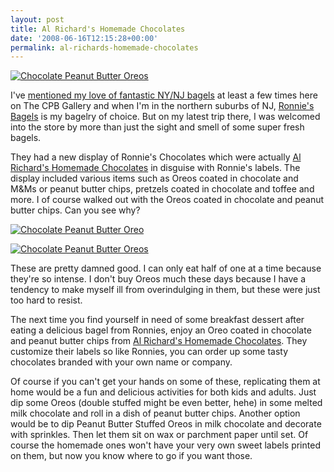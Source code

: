 ```yaml
---
layout: post
title: Al Richard's Homemade Chocolates
date: '2008-06-16T12:15:28+00:00'
permalink: al-richards-homemade-chocolates
---
```

<a href="http://www.flickr.com/photos/kstar810/2573484532/"><img src="http://farm4.static.flickr.com/3129/2573484532_0b51ab0067.jpg?v=0" alt="Chocolate Peanut Butter Oreos" /></a>

I've <a href="http://www.cpbgallery.com/2008/04/24/chocolate-peanut-butter-cream-cheese-spread/">mentioned my love of fantastic NY/NJ bagels</a> at least a few times here on The CPB Gallery and when I'm in the northern suburbs of NJ, <a href="http://www.ronniesbagels.com/menu.htm">Ronnie's Bagels</a> is my bagelry of choice. But on my latest trip there, I was welcomed into the store by more than just the sight and smell of some super fresh bagels.

They had a new display of Ronnie's Chocolates which were actually <a href="http://www.alrichardschocolates.com/">Al Richard's Homemade Chocolates</a> in disguise with Ronnie's labels. The display included various items such as Oreos coated in chocolate and M&Ms or peanut butter chips, pretzels coated in chocolate and toffee and more. I of course walked out with the Oreos coated in chocolate and peanut butter chips. Can you see why?

<a href="http://www.flickr.com/photos/kstar810/2573483774/in/photostream/"><img src="http://farm4.static.flickr.com/3280/2573483774_19512f50b5.jpg?v=0" alt="Chocolate Peanut Butter Oreo" /></a>

<a href="http://www.flickr.com/photos/kstar810/2573484140/"><img src="http://farm4.static.flickr.com/3008/2573484140_437434f424.jpg?v=0" alt="Chocolate Peanut Butter Oreos" /></a>

These are pretty damned good. I can only eat half of one at a time because they're so intense. I don't buy Oreos much these days because I have a tendency to make myself ill from overindulging in them, but these were just too hard to resist. 

The next time you find yourself in need of some breakfast dessert after eating a delicious bagel from Ronnies, enjoy an Oreo coated in chocolate and peanut butter chips from <a href="http://www.alrichardschocolates.com/index.htm">Al Richard's Homemade Chocolates</a>. They customize their labels so like Ronnies, you can order up some tasty chocolates branded with your own name or company.

Of course if you can't get your hands on some of these, replicating them at home would be a fun and delicious activities for both kids and adults. Just dip some Oreos (double stuffed might be even better, hehe) in some melted milk chocolate and roll in a dish of peanut butter chips. Another option would be to dip Peanut Butter Stuffed Oreos in milk chocolate and decorate with sprinkles. Then let them sit on wax or parchment paper until set. Of course the homemade ones won't have your very own sweet labels printed on them, but now you know where to go if you want those.
